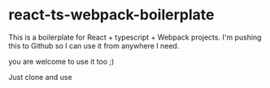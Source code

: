 # react-ts-webpack-boilerplate
This is a boilerplate for React + typescript + Webpack projects. I'm pushing this to Github so I can use it from anywhere I need.

you are welcome to use it too ;)

Just clone and use
